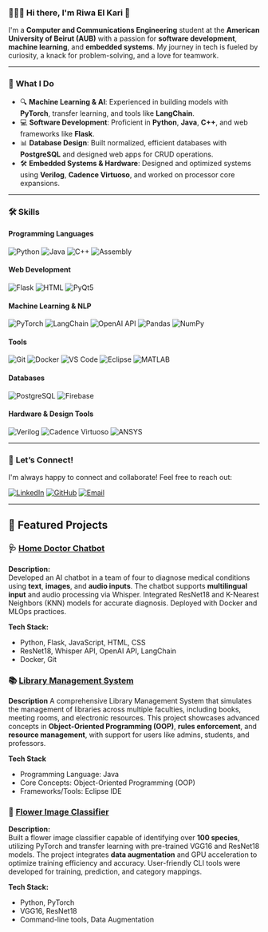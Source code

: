 ### 👩🏻‍💻 Hi there, I'm **Riwa El Kari** 👋

I'm a **Computer and Communications Engineering** student at the **American University of Beirut (AUB)** with a passion for **software development**, **machine learning**, and **embedded systems**. My journey in tech is fueled by curiosity, a knack for problem-solving, and a love for teamwork.

---

### 🚀 **What I Do**
- 🔍 **Machine Learning & AI**: Experienced in building models with **PyTorch**, transfer learning, and tools like **LangChain**.
- 💻 **Software Development**: Proficient in **Python**, **Java**, **C++**, and web frameworks like **Flask**.
- 📊 **Database Design**: Built normalized, efficient databases with **PostgreSQL** and designed web apps for CRUD operations.
- 🛠️ **Embedded Systems & Hardware**: Designed and optimized systems using **Verilog**, **Cadence Virtuoso**, and worked on processor core expansions.


---



### 🛠️ **Skills**

#### **Programming Languages**
![Python](https://img.shields.io/badge/Python-3776AB?style=for-the-badge&logo=python&logoColor=white)
![Java](https://img.shields.io/badge/Java-007396?style=for-the-badge&logo=java&logoColor=white)
![C++](https://img.shields.io/badge/C++-00599C?style=for-the-badge&logo=cplusplus&logoColor=white)
![Assembly](https://img.shields.io/badge/Assembly-555555?style=for-the-badge)

#### **Web Development**
![Flask](https://img.shields.io/badge/Flask-000000?style=for-the-badge&logo=flask&logoColor=white)
![HTML](https://img.shields.io/badge/HTML-E34F26?style=for-the-badge&logo=html5&logoColor=white)
![PyQt5](https://img.shields.io/badge/PyQt5-41CD52?style=for-the-badge&logo=qt&logoColor=white)

#### **Machine Learning & NLP**
![PyTorch](https://img.shields.io/badge/PyTorch-EE4C2C?style=for-the-badge&logo=pytorch&logoColor=white)
![LangChain](https://img.shields.io/badge/LangChain-20A1F1?style=for-the-badge)
![OpenAI API](https://img.shields.io/badge/OpenAI_API-412991?style=for-the-badge&logo=openai&logoColor=white)
![Pandas](https://img.shields.io/badge/Pandas-150458?style=for-the-badge&logo=pandas&logoColor=white)
![NumPy](https://img.shields.io/badge/NumPy-013243?style=for-the-badge&logo=numpy&logoColor=white)

#### **Tools**
![Git](https://img.shields.io/badge/Git-F05032?style=for-the-badge&logo=git&logoColor=white)
![Docker](https://img.shields.io/badge/Docker-2496ED?style=for-the-badge&logo=docker&logoColor=white)
![VS Code](https://img.shields.io/badge/VS_Code-007ACC?style=for-the-badge&logo=visualstudiocode&logoColor=white)
![Eclipse](https://img.shields.io/badge/Eclipse-2C2255?style=for-the-badge&logo=eclipse&logoColor=white)
![MATLAB](https://img.shields.io/badge/MATLAB-0076A8?style=for-the-badge&logo=matlab&logoColor=white)

#### **Databases**
![PostgreSQL](https://img.shields.io/badge/PostgreSQL-336791?style=for-the-badge&logo=postgresql&logoColor=white)
![Firebase](https://img.shields.io/badge/Firebase-FFCA28?style=for-the-badge&logo=firebase&logoColor=black)

#### **Hardware & Design Tools**
![Verilog](https://img.shields.io/badge/Verilog-555555?style=for-the-badge)
![Cadence Virtuoso](https://img.shields.io/badge/Cadence_Virtuoso-000000?style=for-the-badge)
![ANSYS](https://img.shields.io/badge/ANSYS-FF8C00?style=for-the-badge&logo=ansys&logoColor=white)


---

### 🤝 **Let’s Connect!**

I'm always happy to connect and collaborate! Feel free to reach out:

[![LinkedIn](https://img.shields.io/badge/LinkedIn-0077B5?style=for-the-badge&logo=linkedin&logoColor=white)](https://www.linkedin.com/in/riwa-el-kari-50886729b)
[![GitHub](https://img.shields.io/badge/GitHub-181717?style=for-the-badge&logo=github&logoColor=white)](https://github.com/riwaelkari)
[![Email](https://img.shields.io/badge/Email-D14836?style=for-the-badge&logo=gmail&logoColor=white)](mailto:elkaririwa@gmail.com)

---
## 🚀 **Featured Projects**

### 🩺 [Home Doctor Chatbot](https://github.com/riwaelkari/AI-Home-Doctor-Chatbot)

**Description:**  
Developed an AI chatbot in a team of four to diagnose medical conditions using **text**, **images**, and **audio inputs**. The chatbot supports **multilingual input** and audio processing via Whisper. Integrated ResNet18 and K-Nearest Neighbors (KNN) models for accurate diagnosis. Deployed with Docker and MLOps practices.

**Tech Stack:**  
- Python, Flask, JavaScript, HTML, CSS  
- ResNet18, Whisper API, OpenAI API, LangChain  
- Docker, Git

### 📚 [Library Management System](https://github.com/riwaelkari/Library-Management-System)

**Description**
A comprehensive Library Management System that simulates the management of libraries across multiple faculties, including books, meeting rooms, and electronic resources. This project showcases advanced concepts in **Object-Oriented Programming (OOP)**, **rules enforcement**, and **resource management**, with support for users like admins, students, and professors.

**Tech Stack**
- Programming Language: Java
- Core Concepts: Object-Oriented Programming (OOP)
- Frameworks/Tools: Eclipse IDE

### 🌸 [Flower Image Classifier](https://github.com/riwaelkari/Flower-Classifier)

**Description:**  
Built a flower image classifier capable of identifying over **100 species**, utilizing PyTorch and transfer learning with pre-trained VGG16 and ResNet18 models. The project integrates **data augmentation** and GPU acceleration to optimize training efficiency and accuracy. User-friendly CLI tools were developed for training, prediction, and category mappings.

**Tech Stack:**  
- Python, PyTorch  
- VGG16, ResNet18  
- Command-line tools, Data Augmentation  

